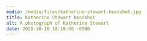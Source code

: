 ```yaml
---
media: /media/files/katherine-stewart-headshot.jpg
title: Katherine Stewart headshot
alt: A photograph of Katherine Stewart
date: 2020-10-16 18:19:00 -0500
---
```

